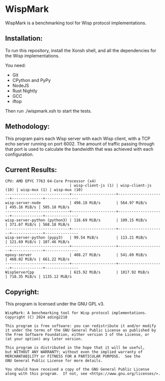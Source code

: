# WispMark

WispMark is a benchmarking tool for Wisp protocol implementations.

## Installation:
To run this repository, install the Xonsh shell, and all the dependencies for the Wisp implementations. 

You need:
- Git
- CPython and PyPy
- NodeJS
- Rust Nightly
- GCC
- iftop

Then run ./wispmark.xsh to start the tests.

## Methodology:
This program pairs each Wisp server with each Wisp client, with a TCP echo server running on port 6002. The amount of traffic passing through that port is used to calculate the bandwidth that was achieved with each configuration. 

## Current Results:
```
CPU: AMD EPYC 7763 64-Core Processor (x4)
                             | wisp-client-js (1) | wisp-client-js (10) | wisp-mux (1) | wisp-mux (10)
-----------------------------+--------------------+---------------------+--------------+---------------
wisp-server-node             | 498.18 MiB/s       | 564.97 MiB/s        | 495.16 MiB/s | 505.18 MiB/s 
-----------------------------+--------------------+---------------------+--------------+---------------
wisp-server-python (python3) | 116.69 MiB/s       | 109.15 MiB/s        | 371.67 MiB/s | 568.18 MiB/s 
-----------------------------+--------------------+---------------------+--------------+---------------
wisp-server-python (pypy3)   | 99.54 MiB/s        | 113.21 MiB/s        | 121.69 MiB/s | 107.46 MiB/s 
-----------------------------+--------------------+---------------------+--------------+---------------
epoxy-server                 | 408.27 MiB/s       | 541.69 MiB/s        | 468.02 MiB/s | 661.22 MiB/s 
-----------------------------+--------------------+---------------------+--------------+---------------
WispServerCpp                | 615.92 MiB/s       | 1017.92 MiB/s       | 718.35 MiB/s | 1135.12 MiB/s
```
## Copyright:
This program is licensed under the GNU GPL v3.

```
WispMark: A benchmarking tool for Wisp protocol implementations.
Copyright (C) 2024 ading2210

This program is free software: you can redistribute it and/or modify
it under the terms of the GNU General Public License as published by
the Free Software Foundation, either version 3 of the License, or
(at your option) any later version.

This program is distributed in the hope that it will be useful,
but WITHOUT ANY WARRANTY; without even the implied warranty of
MERCHANTABILITY or FITNESS FOR A PARTICULAR PURPOSE.  See the
GNU General Public License for more details.

You should have received a copy of the GNU General Public License
along with this program.  If not, see <https://www.gnu.org/licenses/>.
```